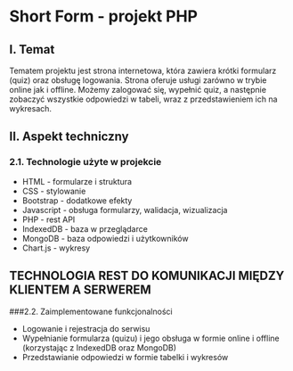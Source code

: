 # Short Form - projekt PHP

## I. Temat
Tematem projektu jest strona internetowa, która zawiera krótki formularz
(quiz) oraz obsługę logowania. Strona oferuje usługi zarówno w trybie online
jak i offline. Możemy zalogować się, wypełnić quiz, a następnie zobaczyć
wszystkie odpowiedzi w tabeli, wraz z przedstawieniem ich na wykresach.

## II. Aspekt techniczny
### 2.1. Technologie użyte w projekcie
- HTML - formularze i struktura
- CSS - stylowanie
- Bootstrap - dodatkowe efekty
- Javascript - obsługa formularzy, walidacja, wizualizacja
- PHP - rest API
- IndexedDB - baza w przeglądarce
- MongoDB - baza odpowiedzi i użytkowników
- Chart.js - wykresy

## TECHNOLOGIA REST DO KOMUNIKACJI MIĘDZY KLIENTEM A SERWEREM

###2.2. Zaimplementowane funkcjonalności
- Logowanie i rejestracja do serwisu
- Wypełnianie formularza (quizu) i jego obsługa w formie online i offline
(korzystając z IndexedDB oraz MongoDB)
- Przedstawianie odpowiedzi w formie tabelki i wykresów

